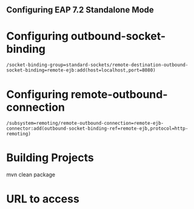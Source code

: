 ## Configuring EAP 7.2 Standalone Mode

# Configuring outbound-socket-binding
    /socket-binding-group=standard-sockets/remote-destination-outbound-socket-binding=remote-ejb:add(host=localhost,port=8080) 
    
# Configuring remote-outbound-connection

    /subsystem=remoting/remote-outbound-connection=remote-ejb-connector:add(outbound-socket-binding-ref=remote-ejb,protocol=http-remoting)
    
# Building Projects

   mvn clean package
   
# URL to access
